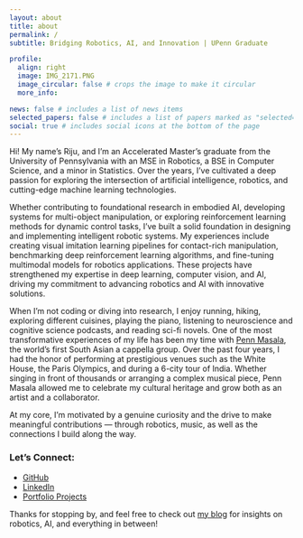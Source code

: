 ```yaml
---
layout: about
title: about
permalink: /
subtitle: Bridging Robotics, AI, and Innovation | UPenn Graduate

profile:
  align: right
  image: IMG_2171.PNG
  image_circular: false # crops the image to make it circular
  more_info:

news: false # includes a list of news items
selected_papers: false # includes a list of papers marked as "selected={true}"
social: true # includes social icons at the bottom of the page
---
```


Hi! My name’s Riju, and I’m an Accelerated Master’s graduate from the University of Pennsylvania with an MSE in Robotics, a BSE in Computer Science, and a minor in Statistics. Over the years, I’ve cultivated a deep passion for exploring the intersection of artificial intelligence, robotics, and cutting-edge machine learning technologies.

Whether contributing to foundational research in embodied AI, developing systems for multi-object manipulation, or exploring reinforcement learning methods for dynamic control tasks, I’ve built a solid foundation in designing and implementing intelligent robotic systems. My experiences include creating visual imitation learning pipelines for contact-rich manipulation, benchmarking deep reinforcement learning algorithms, and fine-tuning multimodal models for robotics applications. These projects have strengthened my expertise in deep learning, computer vision, and AI, driving my commitment to advancing robotics and AI with innovative solutions.

When I’m not coding or diving into research, I enjoy running, hiking, exploring different cuisines, playing the piano, listening to neuroscience and cognitive science podcasts, and reading sci-fi novels. One of the most transformative experiences of my life has been my time with [Penn Masala](https://www.pennmasala.com), the world’s first South Asian a cappella group. Over the past four years, I had the honor of performing at prestigious venues such as the White House, the Paris Olympics, and during a 6-city tour of India. Whether singing in front of thousands or arranging a complex musical piece, Penn Masala allowed me to celebrate my cultural heritage and grow both as an artist and a collaborator.

At my core, I’m motivated by a genuine curiosity and the drive to make meaningful contributions — through robotics, music, as well as the connections I build along the way.

### Let’s Connect:
- [GitHub](https://github.com/rdattafl)
- [LinkedIn](https://linkedin.com/in/riju-datta-2b093117a/)
- [Portfolio Projects](#projects)

Thanks for stopping by, and feel free to check out [my blog](/blog) for insights on robotics, AI, and everything in between!
